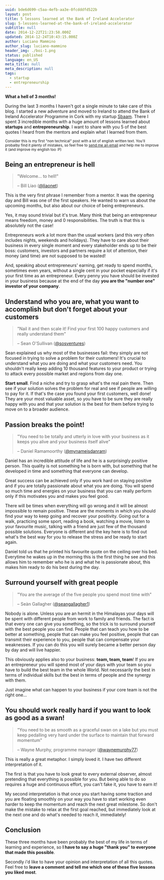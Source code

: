 ```yaml
---
uuid: bde6d699-c5aa-4efb-aa3e-0fcdddfd522b
layout: post
title: 5 lessons learned at the Bank of Ireland Accelerator
slug: 5-lessons-learned-at-the-bank-of-ireland-accelerator
subtitle: null
date: 2014-12-22T21:23:58.000Z
updated: 2014-12-24T10:43:15.000Z
author: Luciano Mammino
author_slug: luciano-mammino
header_img: ./boi-1.png
status: published
language: en_US
meta_title: null
meta_description: null
tags:
  - startup
  - entrepreneurship
---
```


**What a hell of 3 months!**

During the last 3 months I haven't got a single minute to take care of this blog. I started a new adventure and moved to Ireland to attend the Bank of Ireland Accelerator Programme in Cork with my startup [Sbaam](http://sbaam.com). There I spent 3 incredible months with a huge amount of lessons learned about **startups** and **entrepreneurship**. I want to share with you 5 of the best quotes I heard from the mentors and explain what I learned from them.

<small>Consider this is my first "non technical" post with a lot of english written text. You'll probalby find it plenty of mistakes, so feel free to [send me an email](mailto:loige@hotmail.com) and help me to improve it (and improve my english too :P)</small>


## Being an entrepreneur is hell


> "Welcome... to hell!"
>
> – Bill Liao (<a href="https://twitter.com/liaonet" title="follow Bill on Twitter">@liaonet</a>)

This is the very first phrase I remember from a mentor. It was the opening day and Bill was one of the first speakers. He wanted to warn us about the upcoming months, but also about our choice of being entrepreneurs.

Yes, it may sound trivial but it's true. Many think that being an entrepreneur means freedom, money and 0 responsibilities. The truth is that this is absolutely not the case!

Entrepreneurs work a lot more than the usual workers (and this very often includes nights, weekends and holidays). They have to care about their business in every single moment and every stakeholder ends up to be their boss: customers, investors and partners require a lot of attention, their money (and time) are not supposed to be wasted!

And, speaking about entrepreneurs' earning, get ready to spend months, sometimes even years, without a single cent in your pocket especially if it's your first time as an entrepreneur. Every penny you have should be invested in your business because at the end of the day **you are the "number one" investor of your company**.


## Understand who you are, what you want to accomplish but don't forget about your customers


> "Nail it and then scale it! Find your first 100 happy customers and really understand them"
>
> – Sean O'Sullivan (<a href="https://twitter.com/sosventures" title="follow Sean on Twitter">@sosventures</a>)

Sean explained us why most of the businesses fail: they simply are not focused in trying to solve a problem for their customers!
It's crucial to understand what you are doing and what your customers need. You shouldn't really keep adding 10 thousand features to your product or trying to attack every possible market and regions from day one.

**Start small**. Find a niche and try to grasp what's the real pain there. Then see if your solution solves the problem for real and see if people are willing to pay for it. If that's the case you found your first customers, well done! They are your most valuable asset, so you have to be sure they are really happy with you and that your solution is the best for them before trying to move on to a broader audience.


## Passion breaks the point!


> "You need to be totally and utterly in love with your business as it keeps you alive and your business itself alive"
>
> – Daniel Ramamoorthy (<a href="https://twitter.com/mynameisdanram" title="follow Daniel on Twitter">@mynameisdanram</a>)

Daniel has an incredible attitude of life and he is a surprisingly positive person. This quality is not something he is born with, but something that he developed in time and something that everyone can develop.

Great success can be achieved only if you work hard on staying positive and if you are totally passionate about what you are doing.
You will spend so much time and energies on your business that you can really perform only if this motivates you and makes you feel good.

There will be times when everything will go wrong and it will be almost impossible to remain positive. These are the moments in which you should find your way to keep going and recover your positivity. Going out for a walk, practicing some sport, reading a book, watching a movie, listen to your favourite music, talking with a friend are just few of the thousand possible solutions. Everyone is different and the key here is to find out what's the best way for you to release the stress and be ready to start again.

Daniel told us that he printed his favourite quote on the ceiling over his bed. Everytime he wakes up in the morning this is the first thing he see and this allows him to remember who he is and what he is passionate about, this makes him ready to do his best during the day.

## Surround yourself with great people

> "You are the average of the five people you spend most time with"
>
> – Seàn Gallagher (<a href="https://twitter.com/seangallagher1" title="follow Seàn on Twitter">@seangallagher1</a>)

Nobody is alone. Unless you are an hermit in the Himalayas your days will be spent with different people from work to family and friends.
The fact is that every one can give you something, so the trick is to surround yourself with the best people you can find. People that can teach you how to be better at something, people that can make you feel positive, people that can transmit their experience to you, people that can compensate your weaknesses. If you can do this you will surely became a better person day by day and will live happier.

This obviously applies also to your business: **team, team, team**! If you are an entrepreneur you will spend most of your days with your team so you have to build the best team in the whole World. Not necessarily the best in terms of individual skills but the best in terms of people and the synergy with them.

Just imagine what can happen to your business if your core team is not the right one...


## You should work really hard if you want to look as good as a swan!

> "You need to be as smooth as a graceful swan on a lake but you must keep pedalling very hard under the surface to maintain that forward momentum"
>
> – Wayne Murphy, programme manager (<a href="https://twitter.com/waynemurphy77" title="follow Wayne on Twitter">@waynemurphy77</a>)

This is really a great metaphor. I simply loved it.
I have two different interpretation of it.

The first is that you have to look great to every external observer, almost pretending that everything is possible for you. But being able to do so requires a huge and continuous effort, you can't fake it, you have to earn it!

My second interpretation is that once you start having some traction and you are floating smoothly on your way you have to start working even harder to keep the momentum and reach the next great milestone. So don't make the mistake to relax at the first goal reached, but immediately look at the next one and do what's needed to reach it, immediately!


## Conclusion

These three months have been probably the best of my life in terms of learning and experience, so **I have to say a huge "thank you" to everyone that made this possible**.

Secondly i'd like to have your opinion and interpretation of all this quotes. Feel free to **leave a comment and tell me which one of these five lessons you liked most**.
